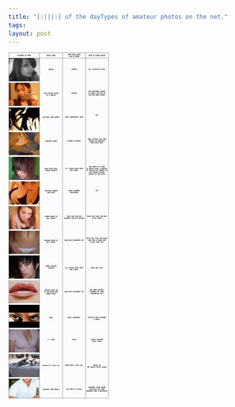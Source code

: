 ```yaml
--- 
title: "[:|||:] of the dayTypes of amateur photos on the net."
tags: 
layout: post
---
```

![](/tumblr_files/EGJ89SLNC7b7ltm7dwSY4vQX_500.jpg)
